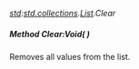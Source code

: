 _[std](../../modules/std/std-module.md):[std.collections](../../modules/std/std-collections.md).[List<T>](../../modules/std/std-collections-list.md).Clear_
##### Method Clear:Void(  )
Removes all values from the list.
